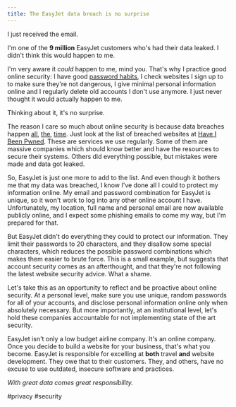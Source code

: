 ```yaml
---
title: The EasyJet data breach is no surprise
---
```


I just received the email.

I'm one of the **9 million** EasyJet customers who's had their data leaked. I didn't think this would happen to me.

I'm very aware it _could_ happen to me, mind you. That's why I practice good online security: I have good [password habits](/password-habits), I check websites I sign up to to make sure they're not dangerous, I give minimal personal information online and I regularly delete old accounts I don't use anymore. I just never thought it would actually happen to me.

Thinking about it, it's no surprise.

The reason I care so much about online security is because data breaches happen [all](https://www.theguardian.com/technology/2016/may/18/hacker-advertises-details-of-117-million-linkedin-users-on-darknet), [the](https://en.wikipedia.org/wiki/Yahoo!_data_breaches), [time](https://www.cnet.com/news/equifaxs-data-breach-by-the-numbers-the-full-breakdown/). Just look at the list of breached websites at [Have I Been Pwned](https://www.cnet.com/news/equifaxs-data-breach-by-the-numbers-the-full-breakdown/). These are services we use regularly. Some of them are massive companies which should know better and have the resources to secure their systems. Others did everything possible, but mistakes were made and data got leaked.

So, EasyJet is just one more to add to the list. And even though it bothers me that my data was breached, I know I've done all I could to protect my information online. My email and password combination for EasyJet is unique, so it won't work to log into any other online account I have. Unfortunately, my location, full name and personal email are now available publicly online, and I expect some phishing emails to come my way, but I'm prepared for that.

But EasyJet didn't do everything they could to protect our information. They limit their passwords to 20 characters, and they disallow some special characters, which reduces the possible password combinations which makes them easier to brute force. This is a small example, but suggests that account security comes as an afterthought, and that they're not following the latest website security advice. What a shame.

Let's take this as an opportunity to reflect and be proactive about online security. At a personal level, make sure you use unique, random passwords for all of your accounts, and disclose personal information online only when absolutely necessary. But more importantly, at an institutional level, let's hold these companies accountable for not implementing state of the art security.

EasyJet isn't only a low budget airline company. It's an online company. Once you decide to build a website for your business, that's what you become. EasyJet is responsible for excelling at **both** travel **and** website development. They owe that to their customers. They, and others, have no excuse to use outdated, insecure software and practices.

_With great data comes great responsibility._

#privacy #security
